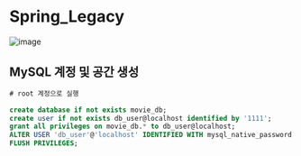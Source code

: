 # Spring_Legacy

![image](https://github.com/tiblo/Spring_Legacy/assets/34559256/e0c8ed8e-ac2d-4812-b90f-552ff163f270)

## MySQL 계정 및 공간 생성
```SQL
# root 계정으로 실행

create database if not exists movie_db;
create user if not exists db_user@localhost identified by '1111';
grant all privileges on movie_db.* to db_user@localhost;
ALTER USER 'db_user'@'localhost' IDENTIFIED WITH mysql_native_password BY '1111';
FLUSH PRIVILEGES;

```
